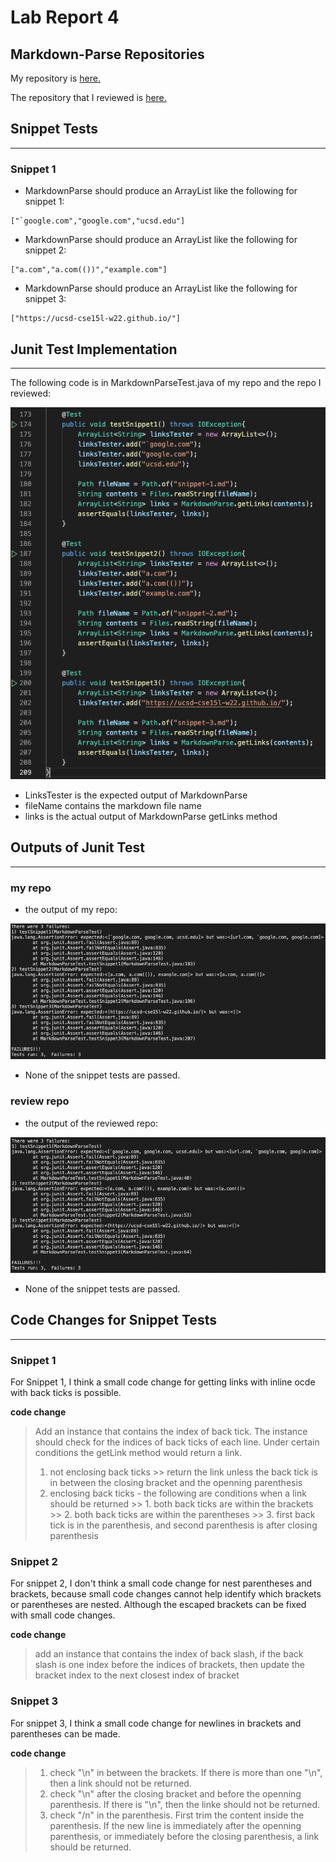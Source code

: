 # Lab Report 4

## Markdown-Parse Repositories

My repository is [here.](https://github.com/AlanThisis/markdown-parse)

The repository that I reviewed is [here.](https://github.com/merrickqiu/markdown-parse)

## Snippet Tests
---
### Snippet 1 

* MarkdownParse should produce an ArrayList like the following for snippet 1:

```
["`google.com","google.com","ucsd.edu"]
```
* MarkdownParse should produce an ArrayList like the following for snippet 2:

```
["a.com","a.com(())","example.com"]
```
* MarkdownParse should produce an ArrayList like the following for snippet 3:

```
["https://ucsd-cse15l-w22.github.io/"]
```

## Junit Test Implementation
---
The following code is in MarkdownParseTest.java of my repo and the repo I reviewed:

![image](screenshots4/junit-test-snippets.png)

* LinksTester is the expected output of MarkdownParse
* fileName contains the markdown file name
* links is the actual output of MarkdownParse getLinks method

## Outputs of Junit Test
---
### **my repo**
* the output of my repo:

![image](screenshots4/my-repo-output.png)

* None of the snippet tests are passed.

### **review repo**
* the output of the reviewed repo:

![image](screenshots4/review-repo-output.png)

* None of the snippet tests are passed.

## Code Changes for Snippet Tests
---

### Snippet 1

For Snippet 1, I think a small code change for getting links with inline ocde with back ticks is possible. 

**code change**
> Add an instance that contains the index of back tick. The instance should check for the indices of back ticks of each line. Under certain conditions the getLink method would return a link. 
>1) not enclosing back ticks
    >> return the link unless the back tick is in between the closing bracket and the openning parenthesis
>2) enclosing back ticks - the following are conditions when a link should be returned
    >> 1. both back ticks are within the brackets
    >> 2. both back ticks are within the parentheses
    >> 3. first back tick is in the parenthesis, and second parenthesis is after closing parenthesis

### Snippet 2

For snippet 2, I don't think a small code change for nest parentheses and brackets, because small code changes cannot help identify which brackets or parentheses are nested. Although the escaped brackets can be fixed with small code changes.

**code change**
> add an instance that contains the index of back slash, if the back slash is one index before the indices of brackets, then update the bracket index to the next closest index of bracket

### Snippet 3

For snippet 3, I think a small code change for newlines in brackets and parentheses can be made.

**code change**
> 1) check "\n" in between the brackets. If there is more than one "\n", then a link should not be returned. 
> 2) check "\n" after the closing bracket and before the openning parenthesis. If there is "\n", then the linke should not be returned.
> 3) check "/n" in the parenthesis. First trim the content inside the parenthesis. If the new line is immediately after the openning parenthesis, or immediately before the closing parenthesis, a link should be returned.


